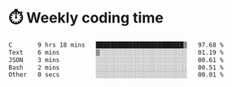 
# :stopwatch: Weekly coding time
<!--START_SECTION:waka-->

```txt
C       9 hrs 18 mins   ████████████████████████▒   97.68 %
Text    6 mins          ▒░░░░░░░░░░░░░░░░░░░░░░░░   01.19 %
JSON    3 mins          ░░░░░░░░░░░░░░░░░░░░░░░░░   00.61 %
Bash    2 mins          ░░░░░░░░░░░░░░░░░░░░░░░░░   00.51 %
Other   0 secs          ░░░░░░░░░░░░░░░░░░░░░░░░░   00.01 %
```

<!--END_SECTION:waka-->


<!-- <p> <img src="https://github-readme-stats.vercel.app/api?username=cozgerest&show_icons=true&hide_border=false" />  </p> -->

